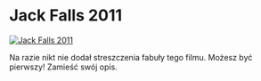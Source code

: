 Jack Falls 2011 
=============
[![Jack Falls 2011 ](http://vidos.pl/images/player.gif)](http://vidos.pl/jack-falls-2011)

 Na razie nikt nie dodał streszczenia fabuły tego filmu. Możesz być pierwszy! Zamieść swój opis.

